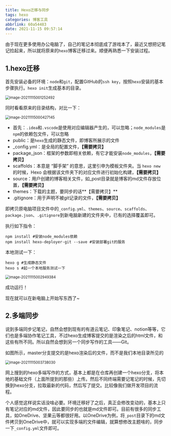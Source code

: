 ```yaml
---
title: Hexo迁移与同步
tags: hexo
categories: 博客工具
abbrlink: 60a54483
date: 2021-11-15 09:57:14
---
```


由于现在更多使用办公电脑了，自己的笔记本彻底成了游戏本了，最近又想把记笔记捡起来，所以就将原来的`hexo`博客迁移过来。顺便再熟悉一下安装过程。

<!--more-->

## 1.hexo迁移

首先安装必备的环境：`node`和`git`，配置GitHub的`ssh key`，按照`hexo`安装的基本步骤执行。`hexo init`生成基本的目录。

<img src="https://leslie1-1309334886.cos.ap-shanghai.myqcloud.com/obsidian/image-20211115001252492.png" alt="image-20211115001252492" style="zoom:80%;" />

同时看看原来的目录结构，对比一下：

<img src="https://leslie1-1309334886.cos.ap-shanghai.myqcloud.com/obsidian/image-20211115000427145.png" alt="image-20211115000427145" style="zoom:80%;" />

- 首先：`.idea`和`.vscode`是使用对应编辑器产生的，可以忽略；`node_modules`是`npm`的依赖包文件，可以忽略
- public：是`hexo`生成的静态文件，即博客所展示的文件
- _config.yml：是全局的配置文件，**【需要拷贝】**
- package_json：框架的参数即相关依赖，有它才能安装`node_modules`，**【需要拷贝】**
- scaffolds：本意是 “脚手架” 的意思，这里引申为模板文件夹。当 `hexo new  ` 的时候，Hexo 会根据该文件夹下的对应文件进行初始化构建，**【需要拷贝】**
- source：用户创建的博客相关文件，如_post目录就是博客的md文件存放位置，**【需要拷贝】**
- themes：下载的主题，要同步的话**【需要拷贝】**
- .gitignore：用于声明不被git记录的文件，**【需要拷贝】**

即拷贝原电脑项目文件中的`_config.yml`、`themes`、`source`、`scaffolds`、`package.json`、`.gitignore`到新电脑新建的文件夹中，已有的选择覆盖即可。

执行如下指令：

```shell
npm install #安装node_modules依赖
npm install hexo-deployer-git --save #安装部署git的服务
```

本地测试一下：

```shell
hexo g #生成静态文件
hexo s #起一个本地服务测试一下
```

<img src="https://leslie1-1309334886.cos.ap-shanghai.myqcloud.com/obsidian/image-20211115002949384.png" alt="image-20211115002949384" style="zoom:80%;" />

成功运行！

现在就可以在新电脑上开始写东西了~



## 2.多端同步

说到多端同步记笔记，自然会想到现有的有道云笔记、印象笔记、notion等等，它们也是多端协作笔记工具，不过hexo生成博客提交的是渲染之后的html文件，和这些有所不同。所以自然会想到另一个同步写作的工具——Git。

如图所示，master分支提交的是hexo渲染后的文件，而不是我们本地目录所见的

<img src="https://leslie1-1309334886.cos.ap-shanghai.myqcloud.com/obsidian/image-20211115003738030.png" alt="image-20211115003738030" style="zoom:80%;" />

网上搜到的hexo多端写作的方式，基本上都是在仓库再创建一个hexo分支，将本地的基础文件（上面所提到的那些）上传。然后不同终端需要记笔记的时候，先切换到hexo分支，拉取最新的代码，然后写了提交。比较像我们做开发项目的流程。

个人感觉这样说实话没啥必要。环境迁移好了之后，真正会修改变动的，基本上只有笔记对应的md文件，因此要同步的也就是md文件即可。目前有很多的同步工具，如OneDrive、坚果云等都很好用。以OneDrive为例，将`_post`目录下的md文件拷贝到OneDrive中，就可以实现多端的文件编辑，就算想修改主题啥的，同步一下`_config.yml`文件即可。
